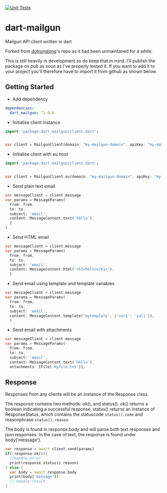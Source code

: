 [![Unit Tests](https://github.com/beccauwu/dart-mailgun/actions/workflows/unit_tests.yml/badge.svg)](https://github.com/beccauwu/dart-mailgun/actions/workflows/unit_tests.yml)

# dart-mailgun

Mailgun API client written in dart

Forked from [dotronglong](https://github.com/dotronglong/flutter-mailgun "forked repo link")'s repo as it had been unmaintaned for a while.

This is still heavily in development so do keep that in mind. I'll publish the package on pub as soon as I've properly tested it. If you want to add it to your project you'll therefore have to import it from github as shown below.

## Getting Started

- Add dependency

```yaml
dependencies:
  dart_mailgun: ^1.0.0
```

- Initialise client instance

```dart
import 'package:dart_mailgun/client.dart';


var client = MailgunClient(domain: "my-mailgun-domain", apiKey: "my-mailgun-api-key");
```

- Initialise client with eu host

```dart
import 'package:dart_mailgun/client.dart';


var client = MailgunClient.eu(domain: "my-mailgun-domain", apiKey: "my-mailgun-api-key");
```

- Send plain text email

```dart
var messageClient = client.message
var params = MessageParams(
  from: from,
  to: to,
  subject: 'email',
  content: MessageContent.text('hello'),
  )
)
```

- Send HTML email

```dart
var messageClient = client.message
var params = MessageParams(
  from: from,
  to: to,
  subject: 'email',
  content: MessageContent.html('<h1>hello</h1>'),
  )
```

- Send email using template and template variables

```dart
var messageClient = client.message
var params = MessageParams(
  from: from,
  to: to,
  subject: 'email',
  content: MessageContent.template('mytemplate', {'var1': 'val1'}),
  )
```

- Send email with attachments

```dart
var messageClient = client.message
var params = MessageParams(
  from: from,
  to: to,
  subject: 'email',
  content: MessageContent.text('hello'),
  attachments: [File('myfile.txt')],
```

## Response

Responses from any clients will be an instance of the Response class.

The response contains two methods: ok(), and status().
ok() returns a boolean indicating a successful response,
status() returns an instance of ResponseStatus, which contains the statuscode `status().code` and reasonphrase `status().reason`.

The body is found in response.body and will parse both text responses and json responses.
In the case of text, the response is found under body['message'].

```dart
var response = await client.send(params)
if(!response.ok()){
  //handle error
  print(response.status().reason)
} else {
  var body = await response.body
  print(body['message'])
  // handle result
}
```
